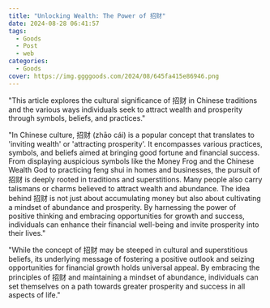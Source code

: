 ```yaml
---
title: "Unlocking Wealth: The Power of 招财"
date: 2024-08-28 06:41:57
tags:
  - Goods
  - Post
  - web
categories:
  - Goods
cover: https://img.ggggoods.com/2024/08/645fa415e86946.png
---
```


"This article explores the cultural significance of 招财 in Chinese traditions and the various ways individuals seek to attract wealth and prosperity through symbols, beliefs, and practices."

"In Chinese culture, 招财 (zhāo cái) is a popular concept that translates to 'inviting wealth' or 'attracting prosperity'. It encompasses various practices, symbols, and beliefs aimed at bringing good fortune and financial success. From displaying auspicious symbols like the Money Frog and the Chinese Wealth God to practicing feng shui in homes and businesses, the pursuit of 招财 is deeply rooted in traditions and superstitions. Many people also carry talismans or charms believed to attract wealth and abundance. The idea behind 招财 is not just about accumulating money but also about cultivating a mindset of abundance and prosperity. By harnessing the power of positive thinking and embracing opportunities for growth and success, individuals can enhance their financial well-being and invite prosperity into their lives."

"While the concept of 招财 may be steeped in cultural and superstitious beliefs, its underlying message of fostering a positive outlook and seizing opportunities for financial growth holds universal appeal. By embracing the principles of 招财 and maintaining a mindset of abundance, individuals can set themselves on a path towards greater prosperity and success in all aspects of life."
